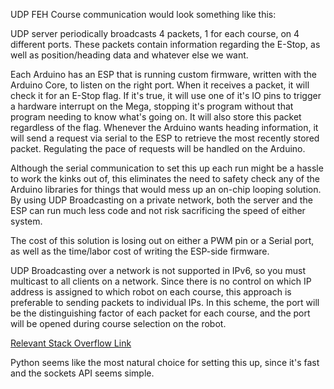 UDP FEH Course communication would look something like this:

UDP server periodically broadcasts 4 packets, 1 for each course, on 4 different ports. These packets contain information regarding the E-Stop, as well as position/heading data and whatever else we want.

Each Arduino has an ESP that is running custom firmware, written with the Arduino Core, to listen on the right port. When it receives a packet, it will check it for an E-Stop flag. If it's true, it will use one of it's IO pins to trigger a hardware interrupt on the Mega, stopping it's program without that program needing to know what's going on. It will also store this packet regardless of the flag. Whenever the Arduino wants heading information, it will send a request via serial to the ESP to retrieve the most recently stored packet. Regulating the pace of requests will be handled on the Arduino. 

Although the serial communication to set this up each run might be a hassle to work the kinks out of, this eliminates the need to safety check any of the Arduino libraries for things that would mess up an on-chip looping solution. By using UDP Broadcasting on a private network, both the server and the ESP can run much less code and not risk sacrificing the speed of either system.

The cost of this solution is losing out on either a PWM pin or a Serial port, as well as the time/labor cost of writing the ESP-side firmware.

UDP Broadcasting over a network is not supported in IPv6, so you must multicast to all clients on a network. Since there is no control on which IP address is assigned to which robot on each course, this approach is preferable to sending packets to individual IPs. In this scheme, the port will be the distinguishing factor of each packet for each course, and the port will be opened during course selection on the robot.

[Relevant Stack Overflow Link](https://stackoverflow.com/questions/64066634/sending-broadcast-in-python)

Python seems like the most natural choice for setting this up, since it's fast and the sockets API seems simple.
